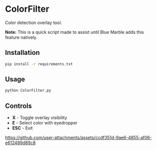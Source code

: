 # ColorFilter


Color detection overlay tool.

**Note:** This is a quick script made to assist until Blue Marble adds this feature natively.

## Installation

```bash
pip install -r requirements.txt
```

## Usage

```bash
python ColorFilter.py
```

## Controls

- **X** - Toggle overlay visibility
- **E** - Select color with eyedropper
- **ESC** - Exit


https://github.com/user-attachments/assets/ccdf351d-9ae6-4855-af06-e612489d89c8


